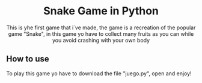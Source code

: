 <h1 align="center"> Snake Game in Python</h1>
<p align="center">This is yhe first game that i`ve made, the game is a recreation of the popular game "Snake", in this game yo have to collect many fruits as you can while you avoid crashing with your own body</p>

<h2>How to use</h2>
<p>To play this game yo have to download the file "juego.py", open and enjoy!</p>
